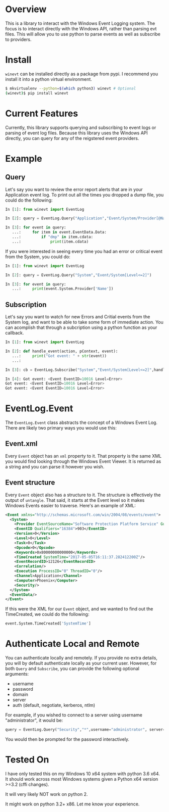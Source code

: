 # Overview
This is a library to interact with the Windows Event Logging system. The focus is to interact directly with the Windows API, rather than parsing evt files. This will allow you to use python to parse events as well as subscribe to providers.

# Install
`winevt` can be installed directly as a package from pypi. I recommend you install it into a python virtual environment.

```bash
$ mkvirtualenv --python=$(which python3) winevt # Optional
(winevt)$ pip install winevt
```

# Current Features
Currently, this library supports querying and subscribing to event logs or parsing of event log files. Because this library uses the Windows API directly, you can query for any of the reigstered event providers.

# Example
## Query
Let's say you want to review the error report alerts that are in your Application event log. To print out all the times you dropped a dump file, you could do the following:

```python
In [1]: from winevt import EventLog

In [2]: query = EventLog.Query("Application","Event/System/Provider[@Name='Windows Error Reporting']")

In [3]: for event in query:
   ...:     for item in event.EventData.Data:
   ...:         if "dmp" in item.cdata:
   ...:             print(item.cdata)
```

If you were interested in seeing every time you had an error or critical event from the System, you could do:

```python
In [1]: from winevt import EventLog

In [2]: query = EventLog.Query("System","Event/System[Level<=2]")

In [3]: for event in query:
   ...:     print(event.System.Provider['Name'])
```

## Subscription
Let's say you want to watch for new Errors and Critial events from the System log, and want to be able to take some form of immediate action. You can acomplish that through a subcription using a python function as your callback.

```python
In [1]: from winevt import EventLog

In [2]: def handle_event(action, pContext, event):
   ...:     print("Got event: " + str(event))
   ...:

In [3]: cb = EventLog.Subscribe("System","Event/System[Level<=2]",handle_event)

In [4]: Got event: <Event EventID=10016 Level=Error>
Got event: <Event EventID=10016 Level=Error>
Got event: <Event EventID=10016 Level=Error>
```

# EventLog.Event
The `EventLog.Event` class abstracts the concept of a Windows Event Log. There are likely two primary ways you would use this:

## Event.xml
Every `Event` object has an `xml` property to it. That property is the same XML you would find looking through the Windows Event Viewer. It is returned as a string and you can parse it however you wish.

## Event structure
Every `Event` object also has a structure to it. The structure is effectively the output of `untangle`. That said, it starts at the Event level so it makes Windows Events easier to traverse. Here's an example of XML:

```xml
<Event xmlns="http://schemas.microsoft.com/win/2004/08/events/event">
  <System>
    <Provider EventSourceName="Software Protection Platform Service" Guid="{E23B33B0-C8C9-472C-A5F9-F2BDFEA0F156}" Name="Microsoft-Windows-Security-SPP"/>
    <EventID Qualifiers="16384">903</EventID>
    <Version>0</Version>
    <Level>0</Level>
    <Task>0</Task>
    <Opcode>0</Opcode>
    <Keywords>0x80000000000000</Keywords>
    <TimeCreated SystemTime="2017-05-05T16:11:37.282412200Z"/>
    <EventRecordID>12126</EventRecordID>
    <Correlation/>
    <Execution ProcessID="0" ThreadID="0"/>
    <Channel>Application</Channel>
    <Computer>Phoenix</Computer>
    <Security/>
  </System>
  <EventData/>
</Event>
```

If this were the XML for our `Event` object, and we wanted to find out the TimeCreated, we could do the following:

```python
event.System.TimeCreated['SystemTime']
```

# Authenticate Local and Remote
You can authenticate locally and remotely. If you provide no extra details, you will by default authenticate locally as your current user. However, for both `Query` and `Subscribe`, you can provide the following optional arguments:

 - username
 - password
 - domain
 - server
 - auth (default, negotiate, kerberos, ntlm)

For example, if you wished to connect to a server using username "administrator", it would be:

```python
query = EventLog.Query("Security","*",username="administrator", server="myserver", domain="mydomain")
```

You would then be prompted for the password interactively.

# Tested On
I have only tested this on my Windows 10 x64 system with python 3.6 x64. It should work across most Windows systems given a Python x64 version >=3.2 (cffi changes).

It will very likely NOT work on python 2.

It might work on python 3.2+ x86. Let me know your experience.
